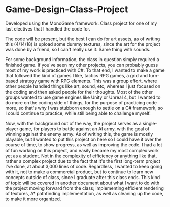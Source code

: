 # Game-Design-Class-Project
Developed using the MonoGame framework. Class project for one of my last electives that I handled the code for. 

The code will be present, but the best I can do for art assets, as of writing this (4/14/18) is upload some dummy textures, since the art for the project was done by a friend, so I can't really use it. Same thing with sounds.

For some background information, the class in question simply required a finished game. If you've seen my other projects, you can probably guess most of my work is practiced with C#.
To that end, I wanted to make a game that followed the kind of games I like, tactics RPG games, a grid and turn-based strategy game with RPG elements.
This was a group effort, where other people handled things like art, sound, etc, whereas I just focused on the coding and then asked people for their thoughts.
Most of the other groups wanted to use game engines like Unity or Unreal 4, but I wanted to do more on the coding side of things, for the purpose of practicing code more, so that's why I was stubborn enough to settle on a C# framework, so I could continue to practice, while still being able to challenge myself.

Now, with the background out of the way, the project serves as a single-player game, for players to battle against an AI army, with the goal of winning against the enemy army. As of writing this, the game is mostly playable, but I wanted to put this project on here so I could have it over the course of time, to show progress, as well as improving the code. I had a lot of fun working on this project, and easily became my most complex work yet as a student. Not in the complexity of efficiency or anything like that, rather a complex project due to the fact that it's the first long-term project I've done, at about 3,000 lines of code. Regardless, I wanted to keep going with it, not to make a commercial product, but to continue to learn new concepts outside of class, since I graduate after this class ends. This kind of topic will be covered in another document about what I want to do with the project moving forward from the class; implementing efficient rendering of textures, A* pathfinding implementation, as well as cleaning up the code, to make it more organized.
